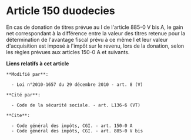 # Article 150 duodecies

En cas de donation de titres prévue au I de l'article 885-0 V bis A, le gain net correspondant à la différence entre la
valeur des titres retenue pour la détermination de l'avantage fiscal prévu à ce même I et leur valeur d'acquisition est
imposé à l'impôt sur le revenu, lors de la donation, selon les règles prévues aux articles 150-0 A et suivants.

**Liens relatifs à cet article**

	**Modifié par**:

	  - Loi n°2010-1657 du 29 décembre 2010 - art. 8 (V)

	**Cité par**:

	  - Code de la sécurité sociale. - art. L136-6 (VT)

	**Cite**:

	  - Code général des impôts, CGI. - art. 150-0 A
	  - Code général des impôts, CGI. - art. 885-0 V bis
